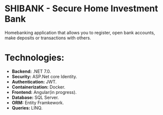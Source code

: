 # SHIBANK - Secure Home Investment Bank
Homebanking application that allows you to register, open bank accounts, make deposits or transactions with others.

# Technologies:
- **Backend:** .NET 7.0.
- **Security:** ASP.Net core Identity.
- **Authentication:** JWT.
- **Containerization:** Docker.
- **Frontend:** Angular(in progress).
- **Database:** SQL Server.
- **ORM:** Entity Framkework.
- **Queries:** LINQ.
